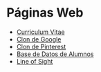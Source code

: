 <h1>Páginas Web</h1>
<ul>
    <li><a href="/CV/">Curriculum Vitae</a></li>
    <li><a href="/GOOGLE/">Clon de Google</a></li>
    <li><a href="/PINTEREST/">Clon de Pinterest</a></li>
    <li><a href="/DB/">Base de Datos de Alumnos</a></li>
    <li><a href="/LOS/">Line of Sight</a></li>
</ul>